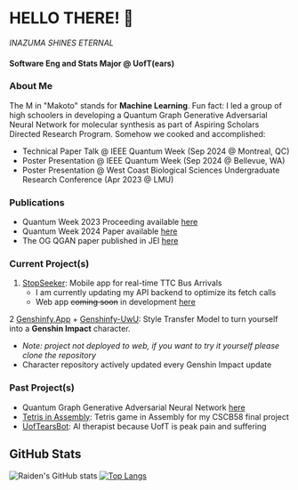 # HELLO THERE! 👋
*INAZUMA SHINES ETERNAL* 

#### Software Eng and Stats Major @ UofT(ears)

### About Me  
The M in "Makoto" stands for  **Machine Learning**. Fun fact: I led a group of high schoolers in developing a Quantum Graph Generative Adversarial Neural Network for molecular synthesis as part of Aspiring Scholars Directed Research Program. Somehow we cooked and accomplished:
- Technical Paper Talk @ IEEE Quantum Week (Sep 2024 @ Montreal, QC)
- Poster Presentation @ IEEE Quantum Week (Sep 2024 @ Bellevue, WA)
- Poster Presentation @ West Coast Biological Sciences Undergraduate Research Conference (Apr 2023 @ LMU)

### Publications
- Quantum Week 2023 Proceeding available [here](https://ieeexplore.ieee.org/document/10313850) 
- Quantum Week 2024 Paper available [here](https://replay.dropbox.com/project/pid_rp:AAAAANG4lKGujHlMkFWN9JJU-R9gOh5YPK1YCx3X1n1NyYwA/video/pid_rv:AAAAAJolA3ikDaDaxG8P_rXnj5ULG8nyMaNEFXoLr9ztMD3Z)
- The OG QGAN paper published in JEI [here](https://emerginginvestigators.org/articles/22-143)

### Current Project(s)
1. [StopSeeker](https://github.com/Raiden-Makoto/stopseeker): Mobile app for real-time TTC Bus Arrivals
   - I am currently updating my API backend to optimize its fetch calls
   - Web app ~~coming soon~~ in development [here](https://github.com/Raiden-Makoto/wheresmybus)
     
2 [Genshinfy.App](https://github.com/Raiden-Makoto/genshinfy-app) + [Genshinfy-UwU](https://github.com/Raiden-Makoto/Genshinfy-UwU): Style Transfer Model to turn yourself into a **Genshin Impact** character.
  - *Note: project not deployed to web, if you want to try it yourself please clone the repository*
  - Character repository actively updated every Genshin Impact update

  
### Past Project(s)
- Quantum Graph Generative Adversarial Neural Network [here](https://github.com/Raiden-Makoto/QWGraphGAN-GP)
- [Tetris in Assembly](https://github.com/Raiden-Makoto/Tetris): Tetris game in Assembly for my CSCB58 final project
- [UofTearsBot](https://uoftearsbot.vercel.app/): AI therapist because UofT is peak pain and suffering

## GitHub Stats
![Raiden's GitHub stats](https://github-readme-stats.vercel.app/api?username=Raiden-Makoto&show_icons=true&theme=highcontrast)
[![Top Langs](https://github-readme-stats.vercel.app/api/top-langs/?username=Raiden-Makoto&theme=highcontrast)](https://github.com/anuraghazra/github-readme-stats)
